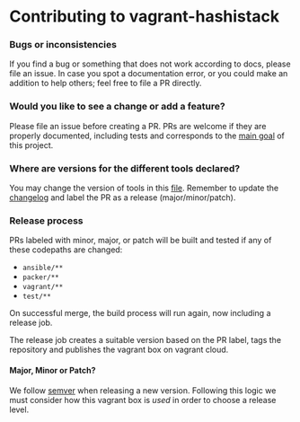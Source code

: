 # Contributing to vagrant-hashistack

### Bugs or inconsistencies
If you find a bug or something that does not work according to docs, please file an issue.
In case you spot a documentation error, or you could make an addition to help others; feel free to file a PR directly.

### Would you like to see a change or add a feature?
Please file an issue before creating a PR.
PRs are welcome if they are properly documented, including tests and corresponds to the [main goal](../README.md) of this project.

### Where are versions for the different tools declared?
You may change the version of tools in this [file](../ansible/group_vars/all/variables.yml). Remember to update the [changelog](../CHANGELOG.md) and label the PR as a release (major/minor/patch).

### Release process
PRs labeled with minor, major, or patch will be built and tested if any of these codepaths are changed:

- `ansible/**`
- `packer/**`
- `vagrant/**`
- `test/**`

On successful merge, the build process will run again, now including a release job. 

The release job creates a suitable version based on the PR label, tags the repository and publishes the vagrant box on vagrant cloud.

#### Major, Minor or Patch?
We follow [semver](https://semver.org) when releasing a new version.
Following this logic we must consider how this vagrant box is _used_ in order to choose a release level.
